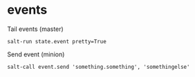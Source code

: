 # events

Tail events (master)
```
salt-run state.event pretty=True
```

Send event (minion)
```
salt-call event.send 'something.something', 'somethingelse'
```
